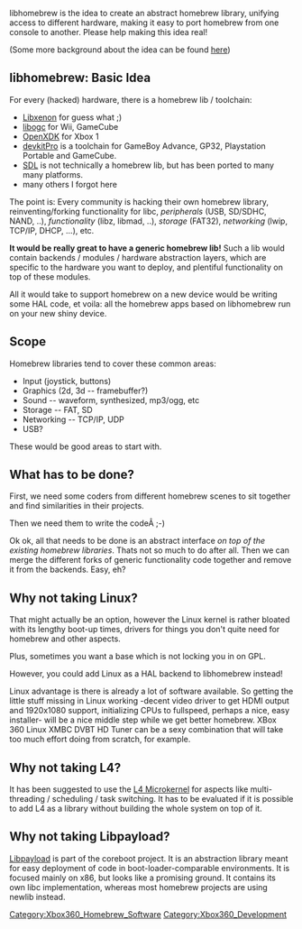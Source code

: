 libhomebrew is the idea to create an abstract homebrew library, unifying
access to different hardware, making it easy to port homebrew from one
console to another. Please help making this idea real\!

(Some more background about the idea can be found
[here](http://op-co.de/blog/posts/libhomebrew/))

## <span class="mw-headline"> libhomebrew: Basic Idea </span>

For every (hacked) hardware, there is a homebrew lib / toolchain:

  - [Libxenon](LibXenon) for guess what ;)
  - [libogc](http://www.devkitpro.org/category/libogc/) for Wii,
    GameCube
  - [OpenXDK](https://sourceforge.net/projects/openxdk/) for Xbox 1
  - [devkitPro](http://www.devkitpro.org/) is a toolchain for GameBoy
    Advance, GP32, Playstation Portable and GameCube.
  - [SDL](http://www.libsdl.org/) is not technically a homebrew lib, but
    has been ported to many many platforms.
  - many others I forgot here

The point is: Every community is hacking their own homebrew library,
reinventing/forking functionality for libc, *peripherals* (USB, SD/SDHC,
NAND, ..), *functionality* (libz, libmad, ..), *storage* (FAT32),
*networking* (lwip, TCP/IP, DHCP, ...), etc.

**It would be really great to have a generic homebrew lib\!** Such a lib
would contain backends / modules / hardware abstraction layers, which
are specific to the hardware you want to deploy, and plentiful
functionality on top of these modules.

All it would take to support homebrew on a new device would be writing
some HAL code, et voila: all the homebrew apps based on libhomebrew run
on your new shiny device.

## <span class="mw-headline"> Scope </span>

Homebrew libraries tend to cover these common areas:

  - Input (joystick, buttons)
  - Graphics (2d, 3d -- framebuffer?)
  - Sound -- waveform, synthesized, mp3/ogg, etc
  - Storage -- FAT, SD
  - Networking -- TCP/IP, UDP
  - USB?

These would be good areas to start with.

## <span class="mw-headline"> What has to be done? </span>

First, we need some coders from different homebrew scenes to sit
together and find similarities in their projects.

Then we need them to write the codeÂ ;-)

Ok ok, all that needs to be done is an abstract interface *on top of the
existing homebrew libraries*. Thats not so much to do after all. Then we
can merge the different forks of generic functionality code together and
remove it from the backends. Easy, eh?

## <span class="mw-headline"> Why not taking Linux? </span>

That might actually be an option, however the Linux kernel is rather
bloated with its lengthy boot-up times, drivers for things you don't
quite need for homebrew and other aspects.

Plus, sometimes you want a base which is not locking you in on GPL.

However, you could add Linux as a HAL backend to libhomebrew instead\!

Linux advantage is there is already a lot of software available. So
getting the little stuff missing in Linux working -decent video driver
to get HDMI output and 1920x1080 support, initializing CPUs to
fullspeed, perhaps a nice, easy installer- will be a nice middle step
while we get better homebrew. XBox 360 Linux XMBC DVBT HD Tuner can be a
sexy combination that will take too much effort doing from scratch, for
example.

## <span class="mw-headline"> Why not taking L4? </span>

It has been suggested to use the [L4
Microkernel](http://en.wikipedia.org/wiki/L4_microkernel_family) for
aspects like multi-threading / scheduling / task switching. It has to be
evaluated if it is possible to add L4 as a library without building the
whole system on top of it.

## Why not taking Libpayload?

[Libpayload](http://www.coreboot.org/Libpayload) is part of the coreboot
project. It is an abstraction library meant for easy deployment of code
in boot-loader-comparable environments. It is focused mainly on x86, but
looks like a promising ground. It contains its own libc implementation,
whereas most homebrew projects are using newlib
instead.

[Category:Xbox360_Homebrew_Software](Category_Xbox360_Homebrew_Software)
[Category:Xbox360_Development](Category_Xbox360_Development)